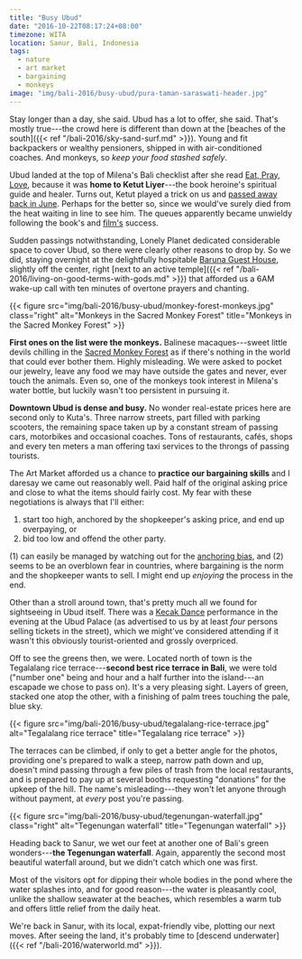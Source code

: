 ```yaml
---
title: "Busy Ubud"
date: "2016-10-22T08:17:24+08:00"
timezone: WITA
location: Sanur, Bali, Indonesia
tags:
  - nature
  - art market
  - bargaining
  - monkeys
image: "img/bali-2016/busy-ubud/pura-taman-saraswati-header.jpg"
---
```


Stay longer than a day, she said. Ubud has a lot to offer, she said. That's mostly true---the crowd here is different than down at the [beaches of the south]({{< ref "/bali-2016/sky-sand-surf.md" >}}). Young and fit backpackers or wealthy pensioners, shipped in with air-conditioned coaches. And monkeys, so _keep your food stashed safely_.

<!--more-->

Ubud landed at the top of Milena's Bali checklist after she read [Eat, Pray, Love](https://www.amazon.com/Eat-Pray-Love-10th-Anniversary-Everything-ebook/dp/B000PDYVVG/), because it was __home to Ketut Liyer__---the book heroine's spiritual guide and healer. Turns out, Ketut played a trick on us and [passed away back in June](http://bali.coconuts.co/2016/06/10/ketut-liyer-balinese-medicine-man-featured-eat-pray-love-passes-away). Perhaps for the better so, since we would've surely died from the heat waiting in line to see him. The queues apparently became unwieldy following the book's and [film's](http://www.imdb.com/title/tt0879870/) success.

Sudden passings notwithstanding, Lonely Planet dedicated considerable space to cover Ubud, so there were clearly other reasons to drop by. So we did, staying overnight at the delightfully hospitable [Baruna Guest House](http://www.booking.com/hotel/id/baruna-guest-house.en-gb.html), slightly off the center, right [next to an active temple]({{< ref "/bali-2016/living-on-good-terms-with-gods.md" >}}) that afforded us a 6AM wake-up call with ten minutes of overtone prayers and chanting.

{{< figure src="img/bali-2016/busy-ubud/monkey-forest-monkeys.jpg" class="right" alt="Monkeys in the Sacred Monkey Forest" title="Monkeys in the Sacred Monkey Forest" >}}

__First ones on the list were the monkeys.__ Balinese macaques---sweet little devils chilling in the [Sacred Monkey Forest](https://www.lonelyplanet.com/indonesia/bali/ubud/sights/parks-gardens/sacred-monkey-forest-sanctuary) as if there's nothing in the world that could ever bother them. Highly misleading. We were asked to pocket our jewelry, leave any food we may have outside the gates and never, ever touch the animals. Even so, one of the monkeys took interest in Milena's water bottle, but luckily wasn't too persistent in pursuing it.

__Downtown Ubud is dense and busy.__ No wonder real-estate prices here are second only to Kuta's. Three narrow streets, part filled with parking scooters, the remaining space taken up by a constant stream of passing cars, motorbikes and occasional coaches. Tons of restaurants, cafés, shops and every ten meters a man offering taxi services to the throngs of passing tourists.

The Art Market afforded us a chance to __practice our bargaining skills__ and I daresay we came out reasonably well. Paid half of the original asking price and close to what the items should fairly cost. My fear with these negotiations is always that I'll either:

1. start too high, anchored by the shopkeeper's asking price, and end up overpaying, or
1. bid too low and offend the other party.

(1) can easily be managed by watching out for the [anchoring bias](https://en.wikipedia.org/wiki/Anchoring), and (2) seems to be an overblown fear in countries, where bargaining is the norm and the shopkeeper wants to sell. I might end up _enjoying_ the process in the end.

Other than a stroll around town, that's pretty much all we found for sightseeing in Ubud itself. There was a [Kecak Dance](https://en.wikipedia.org/wiki/Kecak) performance in the evening at the Ubud Palace (as advertised to us by at least _four_ persons selling tickets in the street), which we might've considered attending if it wasn't this obviously tourist-oriented and grossly overpriced.

Off to see the greens then, we were. Located north of town is the Tegalalang rice terrace---__second best rice terrace in Bali__, we were told ("number one" being and hour and a half further into the island---an escapade we chose to pass on). It's a very pleasing sight. Layers of green, stacked one atop the other, with a finishing of palm trees touching the pale, blue sky.

{{< figure src="img/bali-2016/busy-ubud/tegalalang-rice-terrace.jpg" alt="Tegalalang rice terrace" title="Tegalalang rice terrace" >}}

The terraces can be climbed, if only to get a better angle for the photos, providing one's prepared to walk a steep, narrow path down and up, doesn't mind passing through a few piles of trash from the local restaurants, and is prepared to pay up at several booths requesting "donations" for the upkeep of the hill. The name's misleading---they won't let anyone through without payment, at _every_ post you're passing.

{{< figure src="img/bali-2016/busy-ubud/tegenungan-waterfall.jpg" class="right" alt="Tegenungan waterfall" title="Tegenungan waterfall" >}}

Heading back to Sanur, we wet our feet at another one of Bali's green wonders---__the Tegenungan waterfall__. Again, apparently the second most beautiful waterfall around, but we didn't catch which one was first.

Most of the visitors opt for dipping their whole bodies in the pond where the water splashes into, and for good reason---the water is pleasantly cool, unlike the shallow seawater at the beaches, which resembles a warm tub and offers little relief from the daily heat.

We're back in Sanur, with its local, expat-friendly vibe, plotting our next moves. After seeing the land, it's probably time to [descend underwater]({{< ref "/bali-2016/waterworld.md" >}}).
